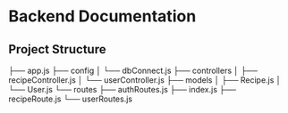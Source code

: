 # Backend Documentation

## Project Structure

├── app.js
├── config
│   └── dbConnect.js
├── controllers
│   ├── recipeController.js
│   └── userController.js
├── models
│   ├── Recipe.js
│   └── User.js
└── routes
    ├── authRoutes.js
    ├── index.js
    ├── recipeRoute.js
    └── userRoutes.js
